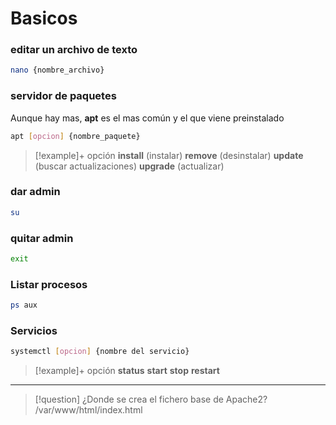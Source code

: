 # Basicos
### editar un archivo de texto
```bash
nano {nombre_archivo}
```

### servidor de paquetes
Aunque hay mas, **apt** es el mas común y el que viene preinstalado
```bash
apt [opcion] {nombre_paquete}
```


>[!example]+ opción
> **install** (instalar)
> **remove** (desinstalar) 
> **update** (buscar actualizaciones) 
> **upgrade** (actualizar) 

### dar admin
```bash
su
```

### quitar admin
```bash
exit
```

### Listar procesos
```bash
ps aux
```

### Servicios
```bash
systemctl [opcion] {nombre del servicio}
```

>[!example]+ opción
> **status**
> **start**
> **stop** 
> **restart**

---

>[!question] ¿Donde se crea el fichero base de Apache2?
> /var/www/html/index.html

